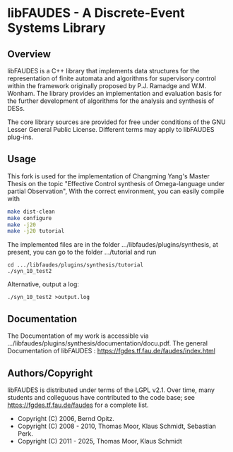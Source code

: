 # libFAUDES - A Discrete-Event Systems Library



## Overview


libFAUDES is a C++ library that implements data structures for the representation 
of finite automata and algorithms for supervisory control within the framework 
originally proposed by P.J. Ramadge and W.M. Wonham. The library provides an 
implementation and evaluation basis for the further development of 
algorithms for the analysis and synthesis of DESs.

The core library sources are provided for free under conditions of the GNU Lesser 
General Public License.  Different terms may apply to libFAUDES plug-ins.

## Usage
This fork is used for the implementation of Changming Yang's Master Thesis 
on the topic "Effective Control synthesis of Omega-language under partial Observation",
With the correct environment, you can easily compile with 
```bash
make dist-clean
make configure
make -j20
make -j20 tutorial 
```
The implemented files are in the folder .../libfaudes/plugins/synthesis,
at present, you can go to the folder .../tutorial and run
```
cd .../libfaudes/plugins/synthesis/tutorial
./syn_10_test2
```
Alternative, output a log:
```
./syn_10_test2 >output.log
```

## Documentation

The Documentation of my work is accessible via .../libfaudes/plugins/synthesis/documentation/docu.pdf.
The general Documentation of libFAUDES :
https://fgdes.tf.fau.de/faudes/index.html



## Authors/Copyright

libFAUDES is distributed under terms of the LGPL v2.1. Over time, many students and colleguous have contributed to the code base; see  https://fgdes.tf.fau.de/faudes for a complete list.

- Copyright (C) 2006, Bernd Opitz.
- Copyright (C) 2008 - 2010, Thomas Moor, Klaus Schmidt, Sebastian Perk. 
- Copyright (C) 2011 - 2025, Thomas Moor, Klaus Schmidt

